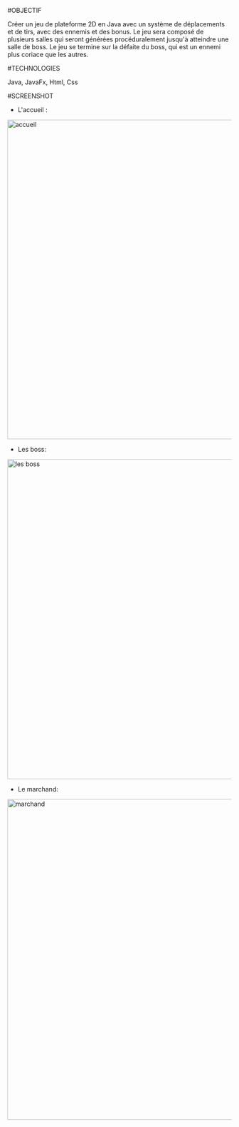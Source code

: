 #OBJECTIF

Créer un jeu de plateforme 2D en Java avec un système de déplacements et de tirs, avec des ennemis et des bonus.
Le jeu sera composé de plusieurs salles qui seront générées procéduralement jusqu'à atteindre une salle de boss.
Le jeu se termine sur la défaite du boss, qui est un ennemi plus coriace que les autres.

#TECHNOLOGIES

Java, JavaFx, Html, Css

#SCREENSHOT

- L'accueil :
<img width="716" alt="accueil" src="https://user-images.githubusercontent.com/73828008/209837715-6f63ca80-ded7-4700-b9d8-1be71f791628.png">

- Les boss:
<img width="717" alt="les boss" src="https://user-images.githubusercontent.com/73828008/209837753-955e7d03-b46c-42c3-8d34-d4939f9cdcca.png">

- Le marchand:
<img width="719" alt="marchand" src="https://user-images.githubusercontent.com/73828008/209837772-bce0a687-fc1d-408a-a5a3-aa05c2427b67.png">
